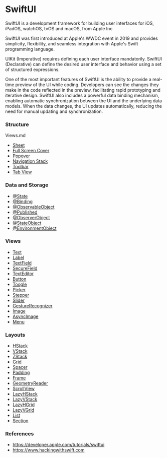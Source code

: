 # SwiftUI

SwiftUI is a development framework for building user interfaces for iOS, iPadOS, watchOS, tvOS and macOS, from Apple Inc

SwiftUI was first introduced at Apple's WWDC event in 2019 and provides simplicity, flexibility, and seamless integration with Apple's Swift programming language.

UIKit (Imperative) requires defining each user interface mandatorily. SwiftUI (Declarative) can define the desired user interface and behavior using a set of structured expressions.

One of the most important features of SwiftUI is the ability to provide a real-time preview of the UI while coding. Developers can see the changes they make in the code reflected in the preview, facilitating rapid prototyping and iterative design. SwiftUI also includes a powerful data binding mechanism, enabling automatic synchronization between the UI and the underlying data models. When the data changes, the UI updates automatically, reducing the need for manual updating and synchronization.

### Structure
Views.md
- [Sheet](https://github.com/omercankoc/swift-development/blob/master/Sources/SwiftUI/Navigation.md#sheet)
- [Full Screen Cover](https://github.com/omercankoc/swift-development/blob/master/Sources/SwiftUI/Navigation.md#full-screen-cover)
- [Popover](https://github.com/omercankoc/swift-development/blob/master/Sources/SwiftUI//Navigation.md#popover)
- [Navigation Stack](https://github.com/omercankoc/swift-development/blob/master/Sources/SwiftUI//Navigation.md#navigation-stack)
- [Toolbar](https://github.com/omercankoc/swift-development/blob/master/Sources/SwiftUI/Navigation.md#toolbar)
- [Tab View](https://github.com/omercankoc/swift-development/blob/master/Sources/SwiftUI/Navigation.md##tab-view)

### Data and Storage
- [@State](https://github.com/omercankoc/swift-development/blob/master/Sources/SwiftUI/DataAndStorage.md#state)
- [@Binding](https://github.com/omercankoc/swift-development/blob/master/Sources/SwiftUI/DataAndStorage.md#binding)
- [@ObservableObject](https://github.com/omercankoc/swift-development/blob/master/Sources/SwiftUI/DataAndStorage.md#observableobject)
- [@Published](https://github.com/omercankoc/swift-development/blob/master/Sources/SwiftUI/DataAndStorage.md#published)
- [@ObserverObject](https://github.com/omercankoc/swift-development/blob/master/Sources/SwiftUI/DataAndStorage.md#observerobject)
- [@StateObject](https://github.com/omercankoc/swift-development/blob/master/Sources/SwiftUI/DataAndStorage.md#stateobject)
- [@EnvironmentObject](https://github.com/omercankoc/swift-development/blob/master/Sources/SwiftUI/DataAndStorage.md#environmentobject)

### Views
- [Text](https://github.com/omercankoc/swift-development/blob/master/Sources/SwiftUI/Views.md#text)
- [Label](https://github.com/omercankoc/swift-development/blob/master/Sources/SwiftUI/Views.md#label)
- [TextField](https://github.com/omercankoc/swift-development/blob/master/Sources/SwiftUI/Views.md#textfield)
- [SecureField](https://github.com/omercankoc/swift-development/blob/master/Sources/SwiftUI/Views.md#securefield)
- [TextEditor](https://github.com/omercankoc/swift-development/blob/master/Sources/SwiftUI/Views.md#texteditor)
- [Button](https://github.com/omercankoc/swift-development/blob/master/Sources/SwiftUI/Views.md#button)
- [Toogle](https://github.com/omercankoc/swift-development/blob/master/Sources/SwiftUI/Views.md#toggle)
- [Picker](https://github.com/omercankoc/swift-development/blob/master/Sources/SwiftUI/Views.md#picker)
- [Stepper](https://github.com/omercankoc/swift-development/blob/master/Sources/SwiftUI/Views.md#stepper)
- [Slider](https://github.com/omercankoc/swift-development/blob/master/Sources/SwiftUI/Views.md#slider)
- [GestureRecognizer](https://github.com/omercankoc/swift-development/blob/master/Sources/SwiftUI/Views.md#gesturerecognizer)
- [Image](https://github.com/omercankoc/swift-development/blob/master/Sources/SwiftUI/Views.md#image)
- [AsyncImage](https://github.com/omercankoc/swift-development/blob/master/Sources/SwiftUI/Views.md#asyncimage)
- [Menu](https://github.com/omercankoc/swift-development/blob/master/Sources/SwiftUI/Views.md#menu)

### Layouts
- [HStack](https://github.com/omercankoc/swift-development/blob/master/Sources/SwiftUI/Layouts.md#hstack)
- [VStack](https://github.com/omercankoc/swift-development/blob/master/Sources/SwiftUI/Layouts.md#vstack)
- [ZStack](https://github.com/omercankoc/swift-development/blob/master/Sources/SwiftUI/Layouts.md#zstack)
- [Grid](https://github.com/omercankoc/swift-development/blob/master/Sources/SwiftUI/Layouts.md#grid)
- [Spacer](https://github.com/omercankoc/swift-development/blob/master/Sources/SwiftUI/Layouts.md#spacer)
- [Padding](https://github.com/omercankoc/swift-development/blob/master/Sources/SwiftUI/Layouts.md#padding)
- [Frame](https://github.com/omercankoc/swift-development/blob/master/Sources/SwiftUI/Layouts.md#frame)
- [GeometryReader](https://github.com/omercankoc/swift-development/blob/master/Sources/SwiftUI/Layouts.md#geometryreader)
- [ScrollView](https://github.com/omercankoc/swift-development/blob/master/Sources/SwiftUI/Layouts.md#scrollview)
- [LazyHStack](https://github.com/omercankoc/swift-development/blob/master/Sources/SwiftUI/Layouts.md#lazyhstack)
- [LazyVStack](https://github.com/omercankoc/swift-development/blob/master/Sources/SwiftUI/Layouts.md#lazyvstack)
- [LazyHGrid](https://github.com/omercankoc/swift-development/blob/master/Sources/SwiftUI/Layouts.md#lazyhgrid)
- [LazyVGrid](https://github.com/omercankoc/swift-development/blob/master/Sources/SwiftUI/Layouts.md#lazyvgrid)
- [List](https://github.com/omercankoc/swift-development/blob/master/Sources/SwiftUI/Layouts.md#list)
- [Section](https://github.com/omercankoc/swift-development/blob/master/Sources/SwiftUI/Layouts.md#section)

### References
- https://developer.apple.com/tutorials/swiftui
- https://www.hackingwithswift.com
